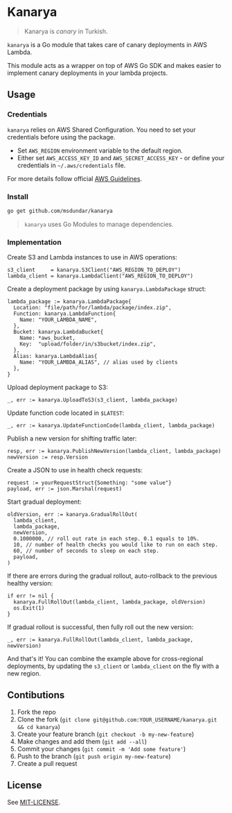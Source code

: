 # Kanarya

> Kanarya is _canary_ in Turkish.

`kanarya` is a Go module that takes care of canary deployments in AWS Lambda.

This module acts as a wrapper on top of AWS Go SDK and makes easier to
implement canary deployments in your lambda projects.

## Usage

### Credentials

`kanarya` relies on AWS Shared Configuration. You need to set your credentials
before using the package.

- Set `AWS_REGION` environment variable to the default region.
- Either set `AWS_ACCESS_KEY_ID` and `AWS_SECRET_ACCESS_KEY` - or define your
  credentials in `~/.aws/credentials` file.

For more details follow official [AWS Guidelines](https://aws.github.io/aws-sdk-go-v2/docs/configuring-sdk/).

### Install

```sh
go get github.com/msdundar/kanarya
```

> `kanarya` uses Go Modules to manage dependencies.

### Implementation

Create S3 and Lambda instances to use in AWS operations:

```golang
s3_client     = kanarya.S3Client("AWS_REGION_TO_DEPLOY")
lambda_client = kanarya.LambdaClient("AWS_REGION_TO_DEPLOY")
```

Create a deployment package by using `kanarya.LambdaPackage` struct:

```golang
lambda_package := kanarya.LambdaPackage{
  Location: "file/path/for/lambda/package/index.zip",
  Function: kanarya.LambdaFunction{
    Name: "YOUR_LAMBDA_NAME",
  },
  Bucket: kanarya.LambdaBucket{
    Name: *aws_bucket,
    Key:  "upload/folder/in/s3bucket/index.zip",
  },
  Alias: kanarya.LambdaAlias{
    Name: "YOUR_LAMBDA_ALIAS", // alias used by clients
  },
}
```

Upload deployment package to S3:

```golang
_, err := kanarya.UploadToS3(s3_client, lambda_package)
```

Update function code located in `$LATEST`:

```golang
_, err := kanarya.UpdateFunctionCode(lambda_client, lambda_package)
```

Publish a new version for shifting traffic later:

```golang
resp, err := kanarya.PublishNewVersion(lambda_client, lambda_package)
newVersion := resp.Version
```

Create a JSON to use in health check requests:

```golang
request := yourRequestStruct{Something: "some value"}
payload, err := json.Marshal(request)
```

Start gradual deployment:

```golang
oldVersion, err := kanarya.GradualRollOut(
  lambda_client,
  lambda_package,
  newVersion,
  0.1000000, // roll out rate in each step. 0.1 equals to 10%.
  10, // number of health checks you would like to run on each step.
  60, // number of seconds to sleep on each step.
  payload,
)
```

If there are errors during the gradual rollout, auto-rollback to the previous
healthy version:

```golang
if err != nil {
  kanarya.FullRollOut(lambda_client, lambda_package, oldVersion)
  os.Exit(1)
}
```

If gradual rollout is successful, then fully roll out the new version:

```golang
_, err := kanarya.FullRollOut(lambda_client, lambda_package, newVersion)
```

And that's it! You can combine the example above for cross-regional deployments,
by updating the `s3_client` or `lambda_client` on the fly with a new region.

## Contibutions

1. Fork the repo
2. Clone the fork (`git clone git@github.com:YOUR_USERNAME/kanarya.git && cd kanarya`)
3. Create your feature branch (`git checkout -b my-new-feature`)
4. Make changes and add them (`git add --all`)
5. Commit your changes (`git commit -m 'Add some feature'`)
6. Push to the branch (`git push origin my-new-feature`)
7. Create a pull request

## License

See [MIT-LICENSE](https://github.com/msdundar/kanarya/blob/master/MIT-LICENSE).
